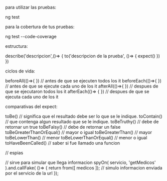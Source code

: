 para utilizar las pruebas:

ng test

para la cobertura de tus pruebas: 

ng test --code-coverage

estructura:

describe('descripcion',()=> {
	to('descripcion de la prueba', ()=> {
		expect()
	})
})

ciclos de vida:

beforeAll(()=>{ }) // antes de que se ejecuten todos los it
beforeEach(()=>{ }) // antes de que se ejecute cada uno de los it
afterAll(()=>{ }) // despues de que se ejecutaron todos los it
afterEach(()=> { }) // despues de que se ejecuta cada uno de los it


comparativas del expect:

toBe()  // significa que el resultado debe ser lo que se le indique.
toContain() // que contenga algun resultado que se le indique.
toBeTruthy() // debe de retornar un true
toBeFalsy() // debe de retornar un false
toBeGreaterThanOrEqual() // mayor o igual
toBeGreaterThan() // mayor
toBeLowerThan() // menor
toBeLowerThanOrEqual() // menor o igual
toHaveBeenCalled() // saber si fue llamado una funcion



// espias

// sirve para simular que llega informacion
 spyOn( servicio, 'getMedicos' ).and.callFake( ()=> {
         return from([ medicos ]); // simulo informacion enviada por el servicio de la url
 });



